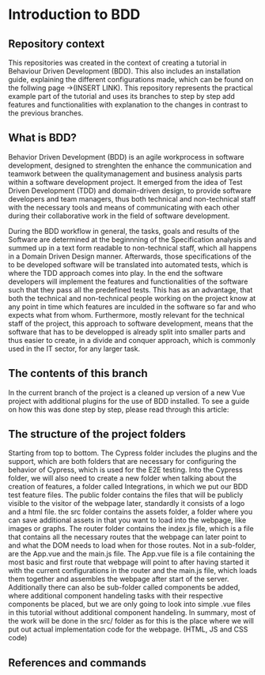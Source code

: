 # Introduction to BDD

## Repository context

This repositories was created in the context of creating a tutorial in Behaviour Driven Development (BDD). This also includes an installation guide, explaining the different configurations made, which can be found on the follwing page ->(INSERT LINK). This repository represents the practical example part of the tutorial and uses its branches to step by step add features and functionalities with explanation to the changes in contrast to the previous branches.

## What is BDD?
Behavior Driven Development (BDD) is an agile workprocess in software development, designed to strenghten the enhance the communication and teamwork between the qualitymanagement and business analysis parts within a software development project.
It emerged from the idea of Test Driven Development (TDD) and domain-driven design, to provide software developers and team managers, thus both technical and non-technical staff with the necessary tools and means of communicating with each other during their collaborative work in the field of software development.

During the BDD workflow in general, the tasks, goals and results of the Software are determined at the beginnning of the Specification analysis and summed up in a text form readable to non-technical staff, which all happens in a Domain Driven Design manner. Afterwards, those specifications of the to be developed software will be translated into automated tests, which is where the TDD approach comes into play. In the end the software developers will implement the features and functionalities of the software such that they pass all the predefined tests. This has as an advantage, that both the technical and non-technical people working on the project know at any point in time which features are inculded in the software so far and who expects what from whom. Furthermore, mostly relevant for the technical staff of the project, this approach to software development, means that the software that has to be developped is already split into smaller parts and thus easier to create, in a divide and conquer approach, which is commonly used in the IT sector, for any larger task.

## The contents of this branch
In the current branch of the project is a cleaned up version of a new Vue project with additional plugins for the use of BDD installed. To see a guide on how this was done step by step, please read through this article:

## The structure of the project folders
Starting from top to bottom. The Cypress folder includes the plugins and the support, which are both folders that are necessary for configuring the behavior of Cypress, which is used for the E2E testing. Into the Cypress folder, we will also need to create a new folder when talking about the creation of features, a folder called Integrations, in which we put our BDD test feature files.
The public folder contains the files that will be publicly visible to the visitor of the webpage later, standardly it consists of a logo and a html file.
the src folder contains the assets folder, a folder where you can save additional assets in that you want to load into the webpage, like images or graphs.
The router folder contains the index.js file, which is a file that contains all the necessary routes that the webpage can later point to and what the DOM needs to load when for those routes.
Not in a sub-folder, are the App.vue and the main.js file. The App.vue file is a file containing the most basic and first route that webpage will point to after having started it with the current configurations in the router and the main.js file, which loads them together and assembles the webpage after start of the server.
Additionally there can also be sub-folder called components be added, where additional component handeling tasks with their respective components be placed, but we are only going to look into simple .vue files in this tutorial without additional component handeling.
In summary, most of the work will be done in the src/ folder as for this is the place where we will put out actual implementation code for the webpage. (HTML, JS and CSS code)

## References and commands

